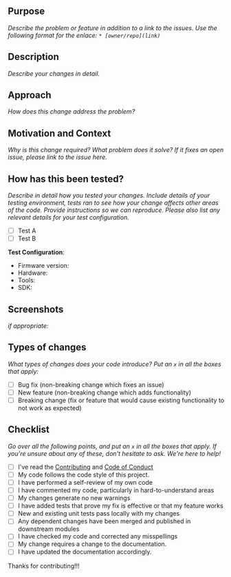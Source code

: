 <!--- Provide a general summary of your changes in the Title above -->

## Purpose

_Describe the problem or feature in addition to a link to the issues. Use the following format for the enlace: `* [owner/repo](link)`_

## Description

_Describe your changes in detail._

## Approach

_How does this change address the problem?_

## Motivation and Context

_Why is this change required? What problem does it solve? If it fixes an open issue, please link to the issue here._

## How has this been tested?

_Describe in detail how you tested your changes. Include details of your testing environment, tests ran to see how your change affects other areas of the code. Provide instructions so we can reproduce. Please also list any relevant details for your test configuration._

- [ ] Test A
- [ ] Test B

**Test Configuration**:

- Firmware version:
- Hardware:
- Tools:
- SDK:

## Screenshots

_if appropriate:_

## Types of changes

_What types of changes does your code introduce? Put an `x` in all the boxes that apply:_

- [ ] Bug fix (non-breaking change which fixes an issue)
- [ ] New feature (non-breaking change which adds functionality)
- [ ] Breaking change (fix or feature that would cause existing functionality to not work as expected)

## Checklist

_Go over all the following points, and put an `x` in all the boxes that apply. If you're unsure about any of these, don't hesitate to ask. We're here to help!_

- [ ] I've read the [Contributing][contributing-url] and [Code of Conduct][codeofconduct-url]
- [ ] My code follows the code style of this project.
- [ ] I have performed a self-review of my own code
- [ ] I have commented my code, particularly in hard-to-understand areas
- [ ] My changes generate no new warnings
- [ ] I have added tests that prove my fix is effective or that my feature works
- [ ] New and existing unit tests pass locally with my changes
- [ ] Any dependent changes have been merged and published in downstream modules
- [ ] I have checked my code and corrected any misspellings
- [ ] My change requires a change to the documentation.
- [ ] I have updated the documentation accordingly.

Thanks for contributing!!!

[contributing-url]: ../blob/main/.github/CONTRIBUTING.md
[codeofconduct-url]: ../blob/main/.github/CODE_OF_CONDUCT.md
